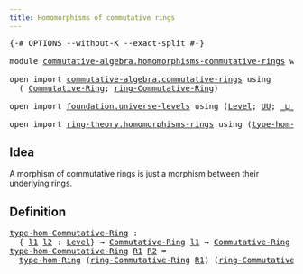 ```yaml
---
title: Homomorphisms of commutative rings
---
```


<pre class="Agda"><a id="60" class="Symbol">{-#</a> <a id="64" class="Keyword">OPTIONS</a> <a id="72" class="Pragma">--without-K</a> <a id="84" class="Pragma">--exact-split</a> <a id="98" class="Symbol">#-}</a>

<a id="103" class="Keyword">module</a> <a id="110" href="commutative-algebra.homomorphisms-commutative-rings.html" class="Module">commutative-algebra.homomorphisms-commutative-rings</a> <a id="162" class="Keyword">where</a>

<a id="169" class="Keyword">open</a> <a id="174" class="Keyword">import</a> <a id="181" href="commutative-algebra.commutative-rings.html" class="Module">commutative-algebra.commutative-rings</a> <a id="219" class="Keyword">using</a>
  <a id="227" class="Symbol">(</a> <a id="229" href="commutative-algebra.commutative-rings.html#1043" class="Function">Commutative-Ring</a><a id="245" class="Symbol">;</a> <a id="247" href="commutative-algebra.commutative-rings.html#1205" class="Function">ring-Commutative-Ring</a><a id="268" class="Symbol">)</a>

<a id="271" class="Keyword">open</a> <a id="276" class="Keyword">import</a> <a id="283" href="foundation.universe-levels.html" class="Module">foundation.universe-levels</a> <a id="310" class="Keyword">using</a> <a id="316" class="Symbol">(</a><a id="317" href="Agda.Primitive.html#597" class="Postulate">Level</a><a id="322" class="Symbol">;</a> <a id="324" href="foundation-core.universe-levels.html#222" class="Primitive">UU</a><a id="326" class="Symbol">;</a> <a id="328" href="Agda.Primitive.html#810" class="Primitive Operator">_⊔_</a><a id="331" class="Symbol">)</a>

<a id="334" class="Keyword">open</a> <a id="339" class="Keyword">import</a> <a id="346" href="ring-theory.homomorphisms-rings.html" class="Module">ring-theory.homomorphisms-rings</a> <a id="378" class="Keyword">using</a> <a id="384" class="Symbol">(</a><a id="385" href="ring-theory.homomorphisms-rings.html#3835" class="Function">type-hom-Ring</a><a id="398" class="Symbol">)</a>
</pre>
## Idea

A morphism of commutative rings is just a morphism between their underlying rings.

## Definition

<pre class="Agda"><a id="type-hom-Commutative-Ring"></a><a id="521" href="commutative-algebra.homomorphisms-commutative-rings.html#521" class="Function">type-hom-Commutative-Ring</a> <a id="547" class="Symbol">:</a>
  <a id="551" class="Symbol">{</a> <a id="553" href="commutative-algebra.homomorphisms-commutative-rings.html#553" class="Bound">l1</a> <a id="556" href="commutative-algebra.homomorphisms-commutative-rings.html#556" class="Bound">l2</a> <a id="559" class="Symbol">:</a> <a id="561" href="Agda.Primitive.html#597" class="Postulate">Level</a><a id="566" class="Symbol">}</a> <a id="568" class="Symbol">→</a> <a id="570" href="commutative-algebra.commutative-rings.html#1043" class="Function">Commutative-Ring</a> <a id="587" href="commutative-algebra.homomorphisms-commutative-rings.html#553" class="Bound">l1</a> <a id="590" class="Symbol">→</a> <a id="592" href="commutative-algebra.commutative-rings.html#1043" class="Function">Commutative-Ring</a> <a id="609" href="commutative-algebra.homomorphisms-commutative-rings.html#556" class="Bound">l2</a> <a id="612" class="Symbol">→</a> <a id="614" href="foundation-core.universe-levels.html#222" class="Primitive">UU</a> <a id="617" class="Symbol">(</a><a id="618" href="commutative-algebra.homomorphisms-commutative-rings.html#553" class="Bound">l1</a> <a id="621" href="Agda.Primitive.html#810" class="Primitive Operator">⊔</a> <a id="623" href="commutative-algebra.homomorphisms-commutative-rings.html#556" class="Bound">l2</a><a id="625" class="Symbol">)</a>
<a id="627" href="commutative-algebra.homomorphisms-commutative-rings.html#521" class="Function">type-hom-Commutative-Ring</a> <a id="653" href="commutative-algebra.homomorphisms-commutative-rings.html#653" class="Bound">R1</a> <a id="656" href="commutative-algebra.homomorphisms-commutative-rings.html#656" class="Bound">R2</a> <a id="659" class="Symbol">=</a>
  <a id="663" href="ring-theory.homomorphisms-rings.html#3835" class="Function">type-hom-Ring</a> <a id="677" class="Symbol">(</a><a id="678" href="commutative-algebra.commutative-rings.html#1205" class="Function">ring-Commutative-Ring</a> <a id="700" href="commutative-algebra.homomorphisms-commutative-rings.html#653" class="Bound">R1</a><a id="702" class="Symbol">)</a> <a id="704" class="Symbol">(</a><a id="705" href="commutative-algebra.commutative-rings.html#1205" class="Function">ring-Commutative-Ring</a> <a id="727" href="commutative-algebra.homomorphisms-commutative-rings.html#656" class="Bound">R2</a><a id="729" class="Symbol">)</a>
</pre>